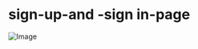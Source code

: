 # sign-up-and -sign in-page

![Image](https://github.com/user-attachments/assets/52993781-4ecf-4100-8fd7-90dcf64038a2)


